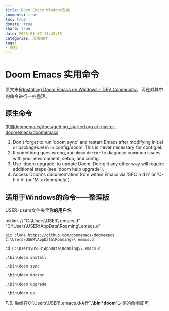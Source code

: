 ```yaml
---
title: Doom Emacs Windows安装
comments: true
toc: true
donate: true
share: true
date: 2025-01-07 11:42:15
categories: 段落摘抄
tags:
- 摘抄
---
```

# Doom Emacs 实用命令

原文来自[Installing Doom Emacs on Windows - DEV Community](https://dev.to/scarktt/installing-doom-emacs-on-windows-23ja)，现在对其中的命令进行一些整理。

## 原生命令

来自[doomemacs/docs/getting_started.org at master · doomemacs/doomemacs](https://github.com/doomemacs/doomemacs/blob/master/docs/getting_started.org#the-bindoom-utility)

1. Don't forget to run 'doom sync' and restart Emacs after modifying init.el or
   packages.el in ~/.config/doom. This is never necessary for config.el.
2. If something goes wrong, run `doom doctor` to diagnose common issues with
   your environment, setup, and config.
3. Use 'doom upgrade' to update Doom. Doing it any other way will require
   additional steps (see 'doom help upgrade').
4. Access Doom's documentation from within Emacs via 'SPC h d h' or 'C-h d h'
   (or 'M-x doom/help').

## 适用于Windows的命令——整理版

USER=users文件夹里**你的用户名**

mklink /j "C:\Users\USER\\.emacs.d" "C:\Users\USER\AppData\Roaming\\.emacs.d"

```shell
git clone https://github.com/doomemacs/doomemacs C:\Users\USER\AppData\Roaming\\.emacs.d
```

```shell
cd C:\Users\USER\AppData\Roaming\\.emacs.d

.\bin\doom install

.\bin\doom sync

.\bin\doom doctor

.\bin\doom upgrade

.\bin\doom up
```

*P.S.* 后续在C:\Users\USER\\.emacs.d执行"**.\bin\*doom**"之类的命令即可
